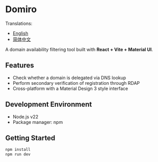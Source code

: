 # Domiro

Translations:

- [English](README.md)
- [简体中文](README.zh-Hans.md)

A domain availability filtering tool built with **React + Vite + Material UI**.

## Features

- Check whether a domain is delegated via DNS lookup
- Perform secondary verification of registration through RDAP
- Cross-platform with a Material Design 3 style interface

## Development Environment

- Node.js v22
- Package manager: npm

## Getting Started

```bash
npm install
npm run dev
```

